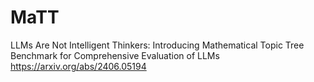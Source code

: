 # MaTT
LLMs Are Not Intelligent Thinkers: Introducing Mathematical Topic Tree Benchmark for Comprehensive Evaluation of LLMs
https://arxiv.org/abs/2406.05194
